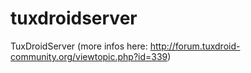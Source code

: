 tuxdroidserver
==============

TuxDroidServer (more infos here: http://forum.tuxdroid-community.org/viewtopic.php?id=339)
